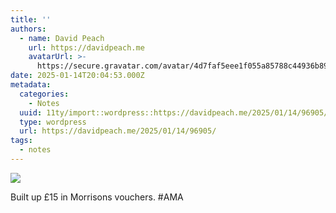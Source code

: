 ```yaml
---
title: ''
authors:
  - name: David Peach
    url: https://davidpeach.me
    avatarUrl: >-
      https://secure.gravatar.com/avatar/4d7faf5eee1f055a85788c44936b8995eaab6dfb004e7854ec747ccb272e91ee?s=96&d=mm&r=g
date: 2025-01-14T20:04:53.000Z
metadata:
  categories:
    - Notes
  uuid: 11ty/import::wordpress::https://davidpeach.me/2025/01/14/96905/
  type: wordpress
  url: https://davidpeach.me/2025/01/14/96905/
tags:
  - notes
---
```

![](/assets/wp-173688505852627301718451769-uv1TRcEbW5gw.png)

Built up £15 in Morrisons vouchers. #AMA